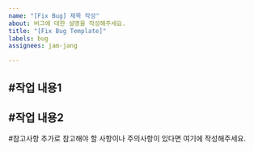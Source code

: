 ```yaml
---
name: "[Fix Bug] 제목 작성"
about: 버그에 대한 설명을 작성해주세요.
title: "[Fix Bug Template]"
labels: bug
assignees: jam-jang

---
```


#작업 내용1
-
 #작업 내용2
-

#참고사항
추가로 참고해야 할 사항이나 주의사항이 있다면 여기에 작성해주세요.
